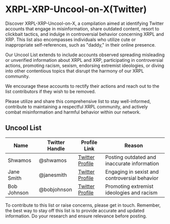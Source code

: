 # XRPL-XRP-Uncool-on-X(Twitter)

Discover XRPL-XRP-Uncool-on-X, a compilation aimed at identifying Twitter accounts that engage in misinformation, share outdated content, resort to clickbait tactics, and indulge in controversial behavior concerning XRPL and XRP. This list also encompasses individuals who utilize cute or inappropriate self-references, such as "daddy," in their online presence.

Our Uncool List extends to include accounts observed spreading misleading or unverified information about XRPL and XRP, participating in controversial actions, promoting racism, sexism, endorsing extremist ideologies, or diving into other contentious topics that disrupt the harmony of our XRPL community.

We encourage these accounts to rectify their actions and reach out to the list contributors if they wish to be removed.

Please utilize and share this comprehensive list to stay well-informed, contribute to maintaining a respectful XRPL community, and actively combat misinformation and harmful behavior within our network.

## Uncool List

| Name        | Twitter Handle   | Profile Link                                       | Reason                                            |
|-------------|-------------------|---------------------------------------------------|---------------------------------------------------|
| Shwamos     | @shwamos         | [Twitter Profile](https://twitter.com/shwamos)   | Posting outdated and inaccurate information        |
| Jane Smith  | @janesmith       | [Twitter Profile](https://twitter.com/janesmith) | Engaging in sexist and controversial behavior     |
| Bob Johnson | @bobjohnson      | [Twitter Profile](https://twitter.com/bobjohnson)| Promoting extremist ideologies and racism          |

To contribute to this list or raise concerns, please get in touch. Remember, the best way to stay off this list is to provide accurate and updated information. Do your research and ensure relevance before posting.
